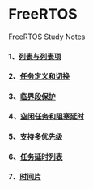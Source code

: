# FreeRTOS
FreeRTOS Study Notes

#### 1、[列表与列表项](./PersonalNotes/List/List.md)

#### 2、[任务定义和切换](./PersonalNotes/TaskDefinitionSwitch/TaskDefinitionSwitch.md)

#### 3、[临界段保护](./PersonalNotes/CriticalSectionProtection/CriticalSectionProtection.md)

#### 4、[空闲任务和阻塞延时](./PersonalNotes/IdleTasks_BlockingDelay/IdleTasks_BlockingDelay.md)

#### 5、[支持多优先级](./PersonalNotes/MultiplePriority/MultiplePriority.md)

#### 6、[任务延时列表](./PersonalNotes/TaskDelayList/TaskDelayList.md)

#### 7、[时间片](./PersonalNotes/TimeSlice/TimeSlice.md)

